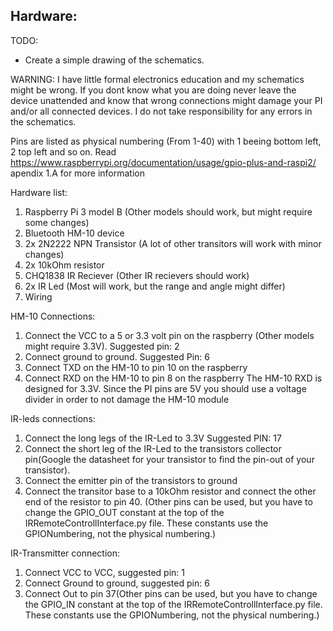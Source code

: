 Hardware:
----------------------------------------------------------------------------

TODO:
- Create a simple drawing of the schematics.

WARNING:
I have little formal electronics education and my schematics might be wrong. If you dont know what you are 
doing never leave the device unattended and know that wrong connections might damage your PI and/or all 
connected devices. I do not take responsibility for any errors in the schematics. 

Pins are listed as physical numbering (From 1-40) with 1 beeing bottom left, 2 top left and so on.
Read https://www.raspberrypi.org/documentation/usage/gpio-plus-and-raspi2/ apendix 1.A for more
information

Hardware list:
1. Raspberry Pi 3 model B (Other models should work, but might require some changes)
2. Bluetooth HM-10 device
3. 2x 2N2222 NPN Transistor (A lot of other transitors will work with minor changes)
4. 2x 10kOhm resistor
5. CHQ1838 IR Reciever (Other IR recievers should work)
6. 2x IR Led (Most will work, but the range and angle might differ)
7. Wiring

HM-10 Connections:
1. Connect the VCC to a 5 or 3.3 volt pin on the raspberry (Other models might require 3.3V). 
   Suggested pin: 2
2. Connect ground to ground. Suggested Pin: 6
3. Connect TXD on the HM-10 to pin 10 on the raspberry
4. Connect RXD on the HM-10 to pin 8 on the raspberry
   The HM-10 RXD is designed for 3.3V. Since the PI pins are 5V you should use a voltage 
   divider in order to not damage the HM-10 module

IR-leds connections:
1. Connect the long legs of the IR-Led to 3.3V Suggested PIN: 17
2. Connect the short leg of the IR-Led to the transistors collector pin(Google the datasheet
   for your transistor to find the pin-out of your transistor). 
3. Connect the emitter pin of the transistors to ground
4. Connect the transitor base to a 10kOhm resistor and connect the other end of the resistor
   to pin 40. (Other pins can be used, but you have to change the GPIO_OUT constant at the
   top of the IRRemoteControllInterface.py file. These constants use the GPIONumbering, not
   the physical numbering.)

IR-Transmitter connection:
1. Connect VCC to VCC, suggested pin: 1
2. Connect Ground to ground, suggested pin: 6
3. Connect Out to pin 37(Other pins can be used, but you have to change the GPIO_IN constant at 
   the top of the IRRemoteControllInterface.py file. These constants use the GPIONumbering, not
   the physical numbering.)


